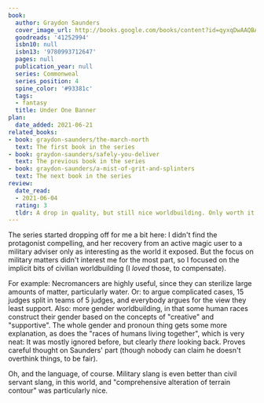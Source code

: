 ```yaml
---
book:
  author: Graydon Saunders
  cover_image_url: http://books.google.com/books/content?id=qyxqDwAAQBAJ&printsec=frontcover&img=1&zoom=1&edge=curl&source=gbs_api
  goodreads: '41252994'
  isbn10: null
  isbn13: '9780993712647'
  pages: null
  publication_year: null
  series: Commonweal
  series_position: 4
  spine_color: '#93381c'
  tags:
  - fantasy
  title: Under One Banner
plan:
  date_added: 2021-06-21
related_books:
- book: graydon-saunders/the-march-north
  text: The first book in the series
- book: graydon-saunders/safely-you-deliver
  text: The previous book in the series
- book: graydon-saunders/a-mist-of-grit-and-splinters
  text: The next book in the series
review:
  date_read:
  - 2021-06-04
  rating: 3
  tldr: A drop in quality, but still nice worldbuilding. Only worth it if you enjoy the series a lot.
---
```


The series started dropping off for me a bit here: I didn't find the protagonist compelling, and her recovery from an
active magic user to a military adviser only as interesting as the world it exposed. But the focus on military matters
didn't interest me for the most part, so I focused on the implicit bits of civilian worldbuilding (I *loved* those, to
compensate).

For example: Necromancers are highly useful, since they can sterilize large amounts of matter, particularly water. Or:
to argue complicated cases, 15 judges split in teams of 5 judges, and everybody argues for the view they least support.
Also: more gender worldbuilding, in that some human races construct their gender based on the concepts of "creative" and
"supportive".  The whole gender and pronoun thing gets some more explanation, as does the "races of humans living
together", which is very neat: It was mostly ignored before, but clearly *there* looking back. Proves careful thought on
Saunders' part (though nobody can claim he doesn't overthink things, to be fair).

Oh, and the language, of course. Military slang is even better than civil servant slang, in this world, and
"comprehensive alteration of terrain contour" was particularly nice.
